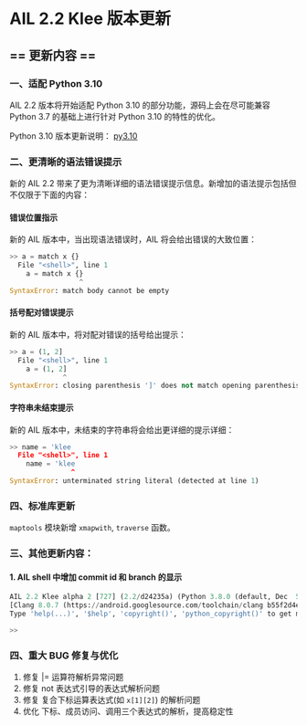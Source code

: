 # AIL 2.2 Klee 版本更新


## == 更新内容 ==

### 一、适配 Python 3.10

AIL 2.2 版本将开始适配 Python 3.10 的部分功能，源码上会在尽可能兼容 Python 3.7 的基础上进行针对 Python 3.10 的特性的优化。

Python 3.10 版本更新说明：
[py3.10](https://docs.python.org/zh-cn/3/whatsnew/3.10.html)


### 二、更清晰的语法错误提示

新的 AIL 2.2 带来了更为清晰详细的语法错误提示信息。新增加的语法提示包括但不仅限于下面的内容：

#### 错误位置指示
新的 AIL 版本中，当出现语法错误时，AIL 将会给出错误的大致位置：

```python
>> a = match x {}
  File "<shell>", line 1
    a = match x {}
                 ^
SyntaxError: match body cannot be empty
```


#### 括号配对错误提示
新的 AIL 版本中，将对配对错误的括号给出提示：

```python
>> a = (1, 2]
  File "<shell>", line 1
    a = (1, 2]
             ^
SyntaxError: closing parenthesis ']' does not match opening parenthesis '(' (at line 1, col 6)
```

#### 字符串未结束提示
新的 AIL 版本中，未结束的字符串将会给出更详细的提示详细：

```python
>> name = 'klee
  File "<shell>", line 1
    name = 'klee
               ^
SyntaxError: unterminated string literal (detected at line 1)
```


### 四、标准库更新

`maptools` 模块新增 `xmapwith`, `traverse` 函数。


### 三、其他更新内容：
#### 1. AIL shell 中增加 commit id 和 branch 的显示

```python
AIL 2.2 Klee alpha 2 [727] (2.2/d24235a) (Python 3.8.0 (default, Dec  5 2019, 10:53:43)
[Clang 8.0.7 (https://android.googlesource.com/toolchain/clang b55f2d4ebfd35bf6)
Type 'help(...)', '$help', 'copyright()', 'python_copyright()' to get more information, 'exit()' to exit.

>> 
```

### 四、重大 BUG 修复与优化
1. 修复 |= 运算符解析异常问题
2. 修复 not 表达式引导的表达式解析问题
3. 修复 复合下标运算表达式(如 `x[1][2]`) 的解析问题
4. 优化 下标、成员访问、调用三个表达式的解析，提高稳定性

